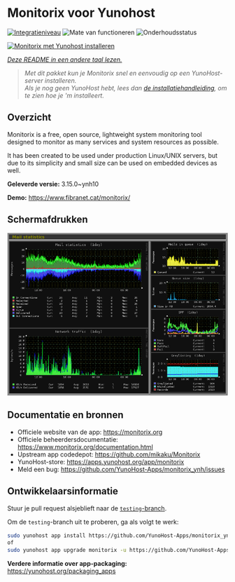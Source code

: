 <!--
NB: Deze README is automatisch gegenereerd door <https://github.com/YunoHost/apps/tree/master/tools/readme_generator>
Hij mag NIET handmatig aangepast worden.
-->

# Monitorix voor Yunohost

[![Integratieniveau](https://apps.yunohost.org/badge/integration/monitorix)](https://ci-apps.yunohost.org/ci/apps/monitorix/)
![Mate van functioneren](https://apps.yunohost.org/badge/state/monitorix)
![Onderhoudsstatus](https://apps.yunohost.org/badge/maintained/monitorix)

[![Monitorix met Yunohost installeren](https://install-app.yunohost.org/install-with-yunohost.svg)](https://install-app.yunohost.org/?app=monitorix)

*[Deze README in een andere taal lezen.](./ALL_README.md)*

> *Met dit pakket kun je Monitorix snel en eenvoudig op een YunoHost-server installeren.*  
> *Als je nog geen YunoHost hebt, lees dan [de installatiehandleiding](https://yunohost.org/install), om te zien hoe je 'm installeert.*

## Overzicht

Monitorix is a free, open source, lightweight system monitoring tool designed to monitor as many services and system resources as possible.

It has been created to be used under production Linux/UNIX servers, but due to its simplicity and small size can be used on embedded devices as well.


**Geleverde versie:** 3.15.0~ynh10

**Demo:** <https://www.fibranet.cat/monitorix/>

## Schermafdrukken

![Schermafdrukken van Monitorix](./doc/screenshots/mail.png)

## Documentatie en bronnen

- Officiele website van de app: <https://monitorix.org>
- Officiele beheerdersdocumentatie: <https://www.monitorix.org/documentation.html>
- Upstream app codedepot: <https://github.com/mikaku/Monitorix>
- YunoHost-store: <https://apps.yunohost.org/app/monitorix>
- Meld een bug: <https://github.com/YunoHost-Apps/monitorix_ynh/issues>

## Ontwikkelaarsinformatie

Stuur je pull request alsjeblieft naar de [`testing`-branch](https://github.com/YunoHost-Apps/monitorix_ynh/tree/testing).

Om de `testing`-branch uit te proberen, ga als volgt te werk:

```bash
sudo yunohost app install https://github.com/YunoHost-Apps/monitorix_ynh/tree/testing --debug
of
sudo yunohost app upgrade monitorix -u https://github.com/YunoHost-Apps/monitorix_ynh/tree/testing --debug
```

**Verdere informatie over app-packaging:** <https://yunohost.org/packaging_apps>
